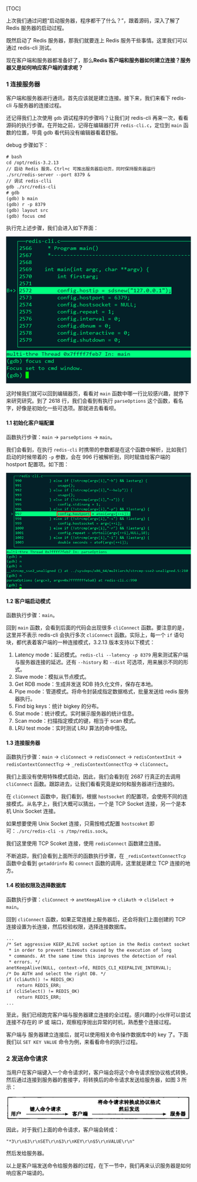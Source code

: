 [TOC]

上次我们通过问题“启动服务器，程序都干了什么？”，跟着源码，深入了解了 Redis 服务器的启动过程。

既然启动了 Redis 服务器，那我们就要连上 Redis 服务干些事情。这里我们可以通过 redis-cli 测试。

现在客户端和服务器都准备好了，那么**Redis 客户端和服务器如何建立连接？服务器又是如何响应客户端的请求呢？**

### 1 连接服务器
客户端和服务器进行通讯，首先应该就是建立连接。接下来，我们来看下 redis-cli 与服务器的连接过程。

还记得我们上次使用 ```gdb``` 调试程序的步骤吗？让我们对 redis-cli 再来一次，看看源码的执行步骤。在开始之前，记得在编辑器打开 ```redis-cli.c```，定位到 ```main``` 函数的位置，毕竟 gdb 看代码没有编辑器看着舒服。

debug 步骤如下：
```
# bash
cd /opt/redis-3.2.13
// 启动 Redis 服务。Ctrl+c 可推出服务器启动页，同时保持服务器运行
./src/redis-server --port 8379 &
// 调试 redis-clli
gdb ./src/redis-cli
# gdb 
(gdb) b main
(gdb) r -p 8379
(gdb) layout src
(gdb) focus cmd
```

执行完上述步骤，我们会进入如下界面：

![图 1 - 进入 redis-cli main 函数](https://raw.githubusercontent.com/zibinli/blog/master/Redis/_v_images/20190604195940724_8956.png)

这时候我们就可以回到编辑器页，看看对 ```main``` 函数中哪一行比较感兴趣，就停下来研究研究。到了 2618 行，我们会看到有执行 ```parseOptions``` 这个函数，看名字，好像是初始化一些可选项。那就进去看看呗。

#### 1.1 初始化客户端配置
函数执行步骤：```main``` -> ```parseOptions``` -> ```main```。

我们会看到，在执行 ```redis-cli``` 时携带的参数都是在这个函数中解析，比如我们启动的时候带着的 ```-p``` 参数，会在 996 行被解析到，同时赋值给客户端的 hostport 配置项。如下图：

![图 2 - 启动 redis-cli 携带的 -p 参数被赋值给 hostport 配置项](https://raw.githubusercontent.com/zibinli/blog/master/Redis/_v_images/20190604200701003_6835.png)

#### 1.2 客户端启动模式
函数执行步骤：```main```。

回到 ```main``` 函数，会看到后面的代码会出现很多 ```cliConnect``` 函数。要注意的是，这里并不表示 redis-cli 会执行多次 ```cliConnect``` 函数。实际上，每一个 ```if``` 语句块，都代表着客户端的一种连接模式，3.2.13 版本支持以下模式：
1. Latency mode：延迟模式。```redis-cli --latency -p 8379``` 用来测试客户端与服务器连接的延迟。还有 ```--history``` 和 ```--dist``` 可选项，用来展示不同的形式。
2. Slave mode：模拟从节点模式。
3. Get RDB mode：生成并发送 RDB 持久化文件，保存在本地。
4. Pipe mode：管道模式。将命令封装成指定数据格式，批量发送给 redis 服务器执行。
5. Find big keys：统计 bigkey 的分布。
6. Stat mode：统计模式。实时展示服务器的统计信息。
7. Scan mode：扫描指定模式的键，相当于 scan 模式。
8. LRU test mode：实时测试 LRU 算法的命中情况。

#### 1.3 连接服务器
函数执行步骤：```main``` -> ```cliConnect``` -> ```redisConnect``` -> ```redisContextInit``` -> ```redisContextConnectTcp``` -> ```_redisContextConnectTcp``` ->  ```cliConnect```。

我们上面没有使用特殊模式启动，因此，我们会看到在 2687 行真正的去调用 ```cliConnect``` 函数。跟踪进去，让我们看看究竟是如何和服务器进行连接的。

在  ```cliConnect``` 函数中，我们看到，根据 ```hostsocket``` 的配置项，会使用不同的连接模式。从名字上，我们大概可以猜出，一个是 TCP Socket 连接，另一个是本机 Unix Socket 连接。

如果想要使用 Unix Socket 连接，只需按格式配置 ```hostscoket``` 即可：```./src/redis-cli -s /tmp/redis.sock```。

我们这里使用 TCP Scoket 连接，使用 ```redisConnect``` 函数建立连接。

不断追踪，我们会看到上面所示的函数执行步骤，在 ```_redisContextConnectTcp``` 函数中会看到 ```getaddrinfo``` 和 ```connect``` 函数的调用，这里就是建立 TCP 连接的地方。

#### 1.4 校验权限及选择数据库
函数执行步骤：```cliConnect``` -> ```anetKeepAlive``` -> ```cliAuth``` -> ```cliSelect``` -> ```main```。

回到  ```cliConnect``` 函数，如果正常连接上服务器后，还会将我们上面创建的 TCP 连接设置为长连接，然后校验权限，选择连接数据库。
```
...
/* Set aggressive KEEP_ALIVE socket option in the Redis context socket
 * in order to prevent timeouts caused by the execution of long
 * commands. At the same time this improves the detection of real
 * errors. */
anetKeepAlive(NULL, context->fd, REDIS_CLI_KEEPALIVE_INTERVAL);
/* Do AUTH and select the right DB. */
if (cliAuth() != REDIS_OK)
    return REDIS_ERR;
if (cliSelect() != REDIS_OK)
    return REDIS_ERR;
...
```

至此，我们已经跑完客户端与服务器建立连接的全过程。感兴趣的小伙伴可以尝试连接不存在的 IP 或 端口，观察程序抛出异常的时机，熟悉整个连接过程。

客户端与 服务器建立连接后，就可以使用相关命令操作数据库中的 key 了。下面我们以 ```SET KEY VALUE``` 命令为例，来看看命令的执行过程。

### 2 发送命令请求
当用户在客户端键入一个命令请求时，客户端会将这个命令请求按协议格式转换，然后通过连接到服务器的套接字，将转换后的命令请求发送给服务器，如图 3 所示：

![图 3 - 客户端接收并发送命令请求的过程](https://raw.githubusercontent.com/zibinli/blog/master/Redis/_v_images/20190605200620062_13527.png)

因此，对于我们上面的命令请求，客户端会转成：
```
"*3\r\n$3\r\nSET\r\n$3\r\nKEY\r\n$5\r\nVALUE\r\n"
```

然后发给服务器。

以上是客户端发送命令给服务器的过程，在下一节中，我们再来认识服务器是如何响应客户端请的。
